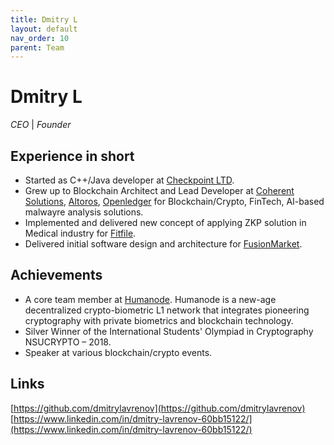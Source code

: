 ```yaml
---
title: Dmitry L
layout: default
nav_order: 10
parent: Team
---
```


# Dmitry L

_CEO_ | _Founder_

## Experience in short

- Started as C++/Java developer at [Checkpoint LTD](https://www.checkpoint.com/).
- Grew up to Blockchain Architect and Lead Developer at [Coherent Solutions](https://www.coherentsolutions.com/), [Altoros](https://www.altoros.com/), [Openledger](https://openledger.info/) for Blockchain/Crypto, FinTech, AI-based malwayre analysis solutions.
- Implemented and delivered new concept of applying ZKP solution in Medical industry for [Fitfile](https://fitfile.com/).
- Delivered initial software design and architecture for [FusionMarket](https://fusionmarkets.com/).

## Achievements

- A core team member at [Humanode](https://humanode.io/). Humanode is a new-age decentralized crypto-biometric L1 network that integrates pioneering cryptography with private biometrics and blockchain technology.
- Silver Winner of the International Students' Olympiad in Cryptography NSUCRYPTO – 2018.
- Speaker at various blockchain/crypto events.

## Links

[https://github.com/dmitrylavrenov](https://github.com/dmitrylavrenov)
[https://www.linkedin.com/in/dmitry-lavrenov-60bb15122/](https://www.linkedin.com/in/dmitry-lavrenov-60bb15122/)
